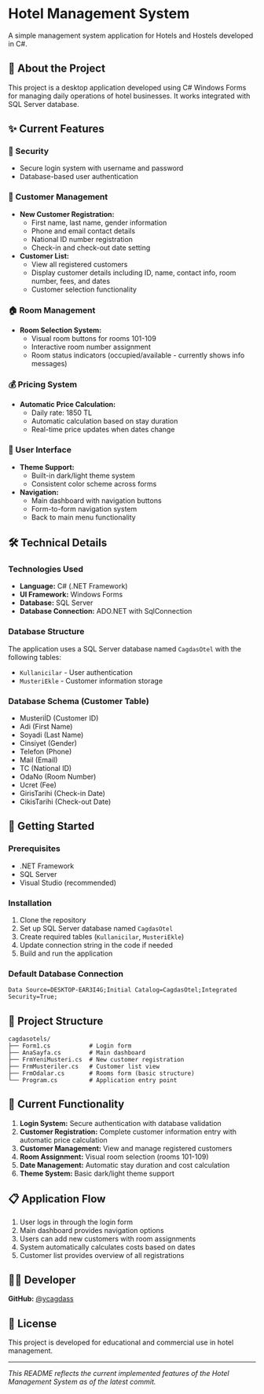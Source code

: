 # Hotel Management System

A simple management system application for Hotels and Hostels developed in C#.

## 🏨 About the Project

This project is a desktop application developed using C# Windows Forms for managing daily operations of hotel businesses. It works integrated with SQL Server database.

## ✨ Current Features

### 🔐 Security
- Secure login system with username and password
- Database-based user authentication

### 👥 Customer Management
- **New Customer Registration:**
  - First name, last name, gender information
  - Phone and email contact details
  - National ID number registration
  - Check-in and check-out date setting
- **Customer List:**
  - View all registered customers
  - Display customer details including ID, name, contact info, room number, fees, and dates
  - Customer selection functionality

### 🏠 Room Management
- **Room Selection System:**
  - Visual room buttons for rooms 101-109
  - Interactive room number assignment
  - Room status indicators (occupied/available - currently shows info messages)

### 💰 Pricing System
- **Automatic Price Calculation:**
  - Daily rate: 1850 TL
  - Automatic calculation based on stay duration
  - Real-time price updates when dates change

### 🎨 User Interface
- **Theme Support:**
  - Built-in dark/light theme system
  - Consistent color scheme across forms
- **Navigation:**
  - Main dashboard with navigation buttons
  - Form-to-form navigation system
  - Back to main menu functionality

## 🛠️ Technical Details

### Technologies Used
- **Language:** C# (.NET Framework)
- **UI Framework:** Windows Forms
- **Database:** SQL Server
- **Database Connection:** ADO.NET with SqlConnection

### Database Structure
The application uses a SQL Server database named `CagdasOtel` with the following tables:
- `Kullanicilar` - User authentication
- `MusteriEkle` - Customer information storage

### Database Schema (Customer Table)
- MusteriİD (Customer ID)
- Adi (First Name)
- Soyadi (Last Name)
- Cinsiyet (Gender)
- Telefon (Phone)
- Mail (Email)
- TC (National ID)
- OdaNo (Room Number)
- Ucret (Fee)
- GirisTarihi (Check-in Date)
- CikisTarihi (Check-out Date)

## 🚀 Getting Started

### Prerequisites
- .NET Framework
- SQL Server
- Visual Studio (recommended)

### Installation
1. Clone the repository
2. Set up SQL Server database named `CagdasOtel`
3. Create required tables (`Kullanicilar`, `MusteriEkle`)
4. Update connection string in the code if needed
5. Build and run the application

### Default Database Connection
```
Data Source=DESKTOP-EAR3I4G;Initial Catalog=CagdasOtel;Integrated Security=True;
```

## 📁 Project Structure

```
cagdasotels/
├── Form1.cs           # Login form
├── AnaSayfa.cs        # Main dashboard
├── FrmYeniMusteri.cs  # New customer registration
├── FrmMusteriler.cs   # Customer list view
├── FrmOdalar.cs       # Rooms form (basic structure)
└── Program.cs         # Application entry point
```

## 🔧 Current Functionality

1. **Login System:** Secure authentication with database validation
2. **Customer Registration:** Complete customer information entry with automatic price calculation
3. **Customer Management:** View and manage registered customers
4. **Room Assignment:** Visual room selection (rooms 101-109)
5. **Date Management:** Automatic stay duration and cost calculation
6. **Theme System:** Basic dark/light theme support

## 📋 Application Flow

1. User logs in through the login form
2. Main dashboard provides navigation options
3. Users can add new customers with room assignments
4. System automatically calculates costs based on dates
5. Customer list provides overview of all registrations

## 👨‍💻 Developer

**GitHub:** [@ycagdass](https://github.com/ycagdass)

## 📄 License

This project is developed for educational and commercial use in hotel management.

---

*This README reflects the current implemented features of the Hotel Management System as of the latest commit.*
